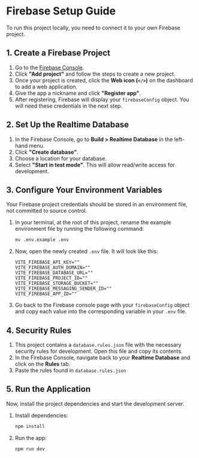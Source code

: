 # Firebase Setup Guide

To run this project locally, you need to connect it to your own Firebase project.

## 1. Create a Firebase Project

1.  Go to the [Firebase Console](https://console.firebase.google.com/).
2.  Click **"Add project"** and follow the steps to create a new project.
3.  Once your project is created, click the **Web icon (`</>`)** on the dashboard to add a web application.
4.  Give the app a nickname and click **"Register app"**.
5.  After registering, Firebase will display your `firebaseConfig` object. You will need these credentials in the next step.

## 2. Set Up the Realtime Database

1.  In the Firebase Console, go to **Build > Realtime Database** in the left-hand menu.
2.  Click **"Create database"**.
3.  Choose a location for your database.
4.  Select **"Start in test mode"**. This will allow read/write access for development.

## 3. Configure Your Environment Variables

Your Firebase project credentials should be stored in an environment file, not committed to source control.

1.  In your terminal, at the root of this project, rename the example environment file by running the following command:

    ```bash
    mv .env.example .env
    ```

2.  Now, open the newly created `.env` file. It will look like this:

    ```
    VITE_FIREBASE_API_KEY=""
    VITE_FIREBASE_AUTH_DOMAIN=""
    VITE_FIREBASE_DATABASE_URL=""
    VITE_FIREBASE_PROJECT_ID=""
    VITE_FIREBASE_STORAGE_BUCKET=""
    VITE_FIREBASE_MESSAGING_SENDER_ID=""
    VITE_FIREBASE_APP_ID=""
    ```

3.  Go back to the Firebase console page with your `firebaseConfig` object and copy each value into the corresponding variable in your `.env` file.

## 4. Security Rules

1.  This project contains a `database.rules.json` file with the necessary security rules for development. Open this file and copy its contents.
2.  In the Firebase Console, navigate back to your **Realtime Database** and click on the **Rules** tab.
3.  Paste the rules found in `database.rules.json`

## 5. Run the Application

Now, install the project dependencies and start the development server.

1.  Install dependencies:
    ```bash
    npm install
    ```
2.  Run the app:
    ```bash
    npm run dev
    ```

